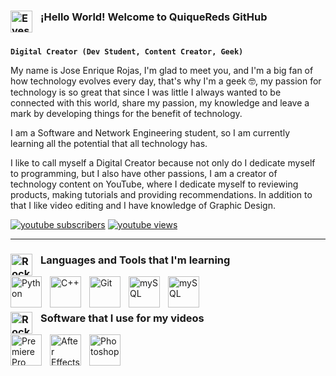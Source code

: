 ### <img align="left" alt="Eyes" width="35px" style="padding-right:10px;" src="https://user-images.githubusercontent.com/70863031/214644849-1240d6f2-329f-46a9-8bc4-458d3d215ef8.gif"/> ¡Hello World! Welcome to QuiqueReds GitHub
#

**`Digital Creator (Dev Student, Content Creator, Geek)`**

My name is Jose Enrique Rojas, I'm glad to meet you, and I'm a big fan of how technology evolves every day, that's why I'm a geek 🤓, my passion for technology is so great that since I was little I always wanted to be connected with this world, share my passion, my knowledge and leave a mark by developing things for the benefit of technology.

I am a Software and Network Engineering student, so I am currently learning all the potential that all technology has.

I like to call myself a Digital Creator because not only do I dedicate myself to programming, but I also have other passions, I am a creator of technology content on YouTube, where I dedicate myself to reviewing products, making tutorials and providing recommendations. In addition to that I like video editing and I have knowledge of Graphic Design.

<p align="left">
      <a href="https://www.youtube.com/c/MAPENTech?sub_confirmation=1">
         <img alt="youtube subscribers" title="Subscribe to MAPEN Tech" src="https://custom-icon-badges.demolab.com/youtube/channel/subscribers/UC3nQBkZDOemTx3ZHXfLg1ug?color=%23E05D44&label=MAPENTech&logo=video&logoColor=white&style=for-the-badge&labelColor=CE4630"/></a> 
      <a href="https://www.youtube.com/c/MAPENTech">
         <img alt="youtube views" title="YouTube views" src="https://custom-icon-badges.demolab.com/youtube/channel/views/UC3nQBkZDOemTx3ZHXfLg1ug?color=%23E1AD0E&logo=eye&logoColor=white&style=for-the-badge&labelColor=C79600"/></a> 

---

### <img align="left" alt="Rocket" width="35px" style="padding-right:10px;" src="https://user-images.githubusercontent.com/70863031/214645675-51ba7ceb-3126-41d0-a8a2-15c713b0404a.gif"/>  Languages and Tools that I'm learning

<img align="left" alt="Python" width="50px" style="padding-right:10px;" src="https://cdn.jsdelivr.net/gh/devicons/devicon/icons/python/python-original.svg"/>
<img align="left" alt="C++" width="50px" style="padding-right:10px;" src="https://cdn.jsdelivr.net/gh/devicons/devicon/icons/cplusplus/cplusplus-original.svg"/>
<img align="left" alt="Git" width="50px" style="padding-right:10px;" src="https://cdn.jsdelivr.net/gh/devicons/devicon/icons/git/git-original.svg"/>
<img align="left" alt="mySQL" width="50px" style="padding-right:10px;" src="https://cdn.jsdelivr.net/gh/devicons/devicon/icons/mysql/mysql-original.svg"/>
<img align="left" alt="mySQL" width="50px" style="padding-right:10px;" src="https://github.com/nextcord/nextcord/blob/master/assets/logo.svg"/>
<br />

#

### <img align="left" alt="Rocket" width="35px" style="padding-right:10px;" src="https://user-images.githubusercontent.com/70863031/214646083-acb180c2-82b7-49de-85a5-d6a554f64caa.gif"/> Software that I use for my videos

<img align="left" alt="Premiere Pro" width="50px" style="padding-right:10px;" src="https://cdn.jsdelivr.net/gh/devicons/devicon/icons/premierepro/premierepro-original.svg"/>
<img align="left" alt="After Effects" width="50px" style="padding-right:10px;" src="https://cdn.jsdelivr.net/gh/devicons/devicon/icons/aftereffects/aftereffects-original.svg"/>
<img align="left" alt="Photoshop" width="50px" style="padding-right:10px;" src="https://cdn.jsdelivr.net/gh/devicons/devicon/icons/photoshop/photoshop-plain.svg"/>       
<br />

#


<!--
**quiquereds/quiquereds** is a ✨ _special_ ✨ repository because its `README.md` (this file) appears on your GitHub profile.

Here are some ideas to get you started:

- 🔭 I’m currently working on ...
- 🌱 I’m currently learning ...
- 👯 I’m looking to collaborate on ...
- 🤔 I’m looking for help with ...
- 💬 Ask me about ...
- 📫 How to reach me: ...
- 😄 Pronouns: ...
- ⚡ Fun fact: ...
-->
